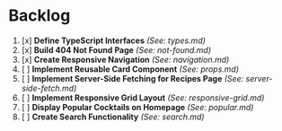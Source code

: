 # Backlog

1. [x] **Define TypeScript Interfaces** *(See: types.md)*
2. [x] **Build 404 Not Found Page** *(See: not-found.md)*
3. [x] **Create Responsive Navigation** *(See: navigation.md)*
4. [ ] **Implement Reusable Card Component** *(See: props.md)*
5. [ ] **Implement Server-Side Fetching for Recipes Page** *(See: server-side-fetch.md)*
6. [ ] **Implement Responsive Grid Layout** *(See: responsive-grid.md)*
7. [ ] **Display Popular Cocktails on Homepage** *(See: popular.md)*
8. [ ] **Create Search Functionality** *(See: search.md)*